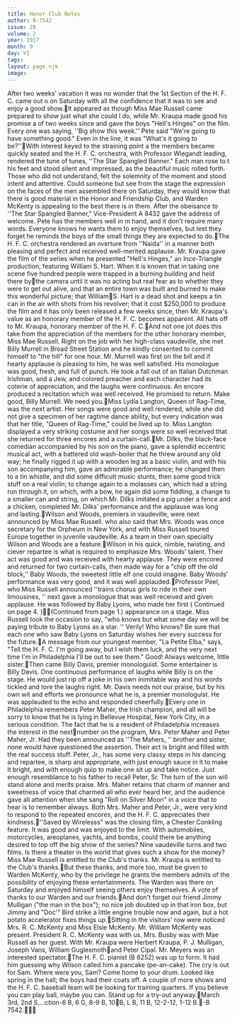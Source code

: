 ```yaml
---
title: Honor Club Notes
author: B-7542
issue: 28
volume: 2
year: 1917
month: 9
day: VI
tags:
layout: page.njk
image:
---
```

 After two weeks' vacation it was no wonder that the 1st Section of the H. F. C. came out o on Saturday with all the confidence that it was to see and enjoy a good show.It appeared as though Miss Mae Russell came prepared to show just what she could I do, while Mr. Kraupa made good his promise a of two weeks since and gave the boys "Hell's Hinges" on the film. Every one was saying, ''Big show this week.'' Pete said "We're going to have something good." Even in the line, it was "What's it going to be?''With interest keyed to the straining point a the members became quickly seated and the H. F. C. orchestra, with Professor Wiegandt leading, rendered the tune of tunes, ''The Star Spangled Banner." Each man rose to t his feet and stood silent and impressed, as the beautiful music rolled forth. Those who did not understand, felt the solemnity of the moment and stood intent and attentive. Could someone but see from the stage the expression on the faces of the men assembled there on Saturday, they would know that there is good material in the Honor and Friendship Club, and Warden McKenty is appealing to the best there is in them. After the obeisance to ''The Star Spangled Banner," Vice-President A 8432 gave the address of welcome. Pete has the members well in m hand, and it don't require many words. Everyone knows he wants them to enjoy themselves, but lest they forget he reminds the boys of the small things they are expected to do.The H. F. C. orchestra rendered an overture from ''Naida'' in a manner both pleasing and perfect and received well-merited applause. Mr. Kraupa gave the film of the series when he presented "Hell's Hinges," an Ince-Triangle production, featuring William S. Hart. When it is known that in taking one scene five hundred people were trapped in a burning building and held there bythe camera until it was no acting but real fear as to whether they were to get out alive, and that an entire town was built and burned to make this wonderful picture; that WilliamS. Hart is a dead shot and keeps a tin can in the air with shots from his revolver; that it cost $250,000 to produce the film and it has only been released a few weeks since, then Mr. Kraupa's value as an honorary member of the H. F. C. becomes apparent. All hats off to Mr. Kraupa, honorary member of the H. F. C.And not one jot does this take from the appreciation of the members for the other honorary member, Miss Mae Russell. Right on the job with her high-class vaudeville, she  met Billy Murrell in Broad Street Station and he kindly consented to commit himself to "the hill" for one hour. Mr. Murrell was first on the bill and if hearty applause is pleasing to him, he was well satisfied. His monologue was good, fresh, and full of punch. He took a fall out of an Italian Dutchman Irishman, and a Jew, and colored preacher and each character had its coterie of appreciation, and the laughs were continuous. An encore produced a recitation which was well received. He promised to return. Make good, Billy Murrell. We need you.Miss Lydia Langton, Queen of Rag-Time, was the next artist. Her songs were good and well rendered, while she did not give a specimen of her ragtime dance ability, but every indication was that her title, "Queen of Rag-Time," could be lived up to. Miss Langton displayed a very striking costume and her songs were so well received that she returned for three encores and a curtain-call.Mr. Dilks, the black-face comedian accompanied by his son on the piano, gave a splendid eccentric musical act, with a battered old wash-boiler that he threw around any old way; he finally rigged it up with a wooden leg as a basic violin, and with his son accompanying him, gave an admirable performance; he changed then to a tin whistle, and did some difficult music stunts, then some good trick stuff on a real violin; to change again to a molasses can, which had a string run through it, on which, with a bow, he again did some fiddling, a change to a smaller can and string, on which Mr. Dilks imitated a pig under a fence and a chicken, completed Mr. Dilks' performance and the applause was long and lasting.Wilson and Woods, premiers in vaudeville, were next announced by Miss Mae Russell. who also said that Mrs. Woods was once secretary for the Orpheum in New York, and with Miss Russell toured Europe together in juvenile vaudeville. As a team in their own specialty Wilson and Woods are a feature.Wilson in his quick, nimble, twisting, and clever repartee is what is required to emphasize Mrs. Woods' talent. Their act was good and was received with hearty applause. They were encored and returned for two curtain-calls, then made way for a "chip off the old block,'' Baby Woods, the sweetest little elf one could imagine. Baby Woods' performance was very good, and it was well applauded.Professor Peel, who Miss Russell announced ''trains chorus girls to ride in their own limousines, '' next gave a monologue that was well received and given applause. He was followed by Baby Lyons, who made her first ( Continued on page 4. )(Continued from page 1.) appearance on a stage. Miss Russell took the occasion to say, "who knows but what some day we will be paying tribute to Baby Lyons as a star. '' Verily! Who knows? Be sure that each one who saw Baby Lyons on Saturday wishes her every success for the future.A message from our youngest member, "La Petite Elba," says, "Tell the H. F. C. I'm going away, but I wish them luck, and the very next time I'm in Philadelphia I'll be out to see them." Good! Always welcome, little sister.Then came Billy Davis, premier monologuist. Some entertainer is Billy Davis. One continuous performance of laughs while Billy is on the stage. He would just rip off a joke in his own inimitable way and his words tickled and tore the laughs right. Mr. Davis needs not our praise, but by his own wit and efforts we pronounce what he is, a premier monologuist. He was applauded to the echo and responded cheerfully.Every one in Philadelphia remembers Peter Maher, the Irish champion, and all will be sorry to know that he is lying in Bellevue Hospital, New York City, in a serious condition. The fact that he is a resident of Philadelphia increases the interest in the nextnumber on the program, Mrs. Peter Maher and Peter Maher, Jr. Had they been announced as ''The Mahers, '' brother and sister, none would have questioned the assertion. Their act is bright and filled with the real success stuff. Peter, Jr., has some very classy steps in his dancing and repartee, is sharp and appropriate, with just enough sauce in it to make it bright, and with enough quip to make one sit up and take notice. Just enough resemblance to his father to recall Peter, Sr. The turn of the son will stand alone and merits praise. Mrs. Maher retains that charm of manner and sweetness of voice that charmed all who ever heard her, and the audience gave all attention when she sang "Roll on Silver Moon" in a voice that to hear is to remember always. Both Mrs. Maher and Peter, Jr., were very kind to respond to the repeated encores, and the H. F. C. appreciates their kindness.''Saved by Wirelesss" was the closing film, a Chester Conkling feature. It was good and was enjoyed to the limit. With automobiles, motorcycles, areoplanes, yachts, and bombs, could there be anything desired to top off the big show of the series? Nine vaudeville turns and two films. Is there a theater in the world that gives such a show for the money? Miss Mae Russell is entitled to the Club's thanks. Mr. Kraupa is entitled to the Club's thanks.But these thanks, and more too, must be given to Warden McKenty, who by the privilege he grants the members admits of the possibility of enjoying these entertainments. The Warden was there on Saturday and enjoyed himself seeing others enjoy themselves. A vote of thanks to our Warden and our friends.And don't forget our friend Jimmy Mulligan ("the man in the box"); no nice job doubled up in that iron box, but Jimmy and "Doc'" Bird strike a little engine trouble now and again, but a hot potato accelerator fixes things up.Sitting in the visitors' row were noticed Mrs. R. C. McKenty and Miss Elsie McKenty. Mr. William McKenty was present. President R. C. McKenty was with us. Mrs. Busby was with Mae Russell as her guest. With Mr. Kraupa were Herbert Kraupa, P. J. Mulligan, Joseph Vans, William Guglesmothand Peter Cipal. Mr. Meyers was an interested spectator.The H. F. C. pianist (B 6252) was up to form. It had him guessing why Wilson called him a pancake (pe-an-cake). The cry is out for Sam. Where were you, Sam? Come home to your drum. Looked like spring in the hall; the boys had their coats off. A couple of more shows and the H. F. C. baseball team will be looking for training quarters. If you believe you can play ball, maybe you can. Stand up for a try-out anyway.March 3rd, 2nd S,..:ction-6 B, 6 G, 8-9 B, 10B, L B, 11 B, 12-2-12, 1-12 B.-B 7542.

